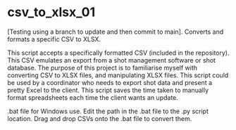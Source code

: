 # csv_to_xlsx_01
[Testing using a branch to update and then commit to main]. Converts and formats a specific CSV to XLSX.

This script accepts a specifically formatted CSV (included in the repository).
This CSV emulates an export from a shot management software or shot database.
The purpose of this project is to familiarise myself with converting CSV to XLSX files, and manipulating XLSX files.
This script could be used by a coordinator who needs to export shot data and present a pretty Excel to the client.
This script saves the time taken to manually format spreadsheets each time the client wants an update.

.bat file for Windows use. Edit the path in the .bat file to the .py script location.
Drag and drop CSVs onto the .bat file to convert them.
